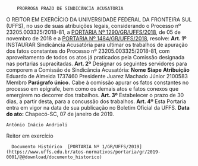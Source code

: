         PRORROGA PRAZO DE SINDICÂNCIA ACUSATÓRIA  

 O REITOR EM EXERCÍCIO DA UNIVERSIDADE FEDERAL DA FRONTEIRA SUL (UFFS), no uso de suas atribuições legais, considerando o Processo nº 23205.003325/2018-81, a [PORTARIA Nº 1290/GR/UFFS/2018](https://www.uffs.edu.br/atos-normativos/portaria/gr/2018-1290), de 05 de novembro de 2018 e a [PORTARIA Nº 1484/GR/UFFS/2018](https://www.uffs.edu.br/atos-normativos/portaria/gr/2018-1484), resolve:   **Art. 1º**  INSTAURAR Sindicância Acusatória para ultimar os trabalhos de apuração dos fatos constantes do Processo nº 23205.003325/2018-81, com aproveitamento de todos os atos já praticados pela Comissão designada nas portarias supracitadas.   **Art. 2º**  Designar os seguintes servidores para comporem a Comissão de Sindicância Acusatória:     **Nome**   **Siape**   **Atribuição**     Eduardo de Almeida   1737460   Presidente     Juarez Machado Júnior   2100583   Membro     **Parágrafo único.**  Cabe à comissão apurar os fatos constantes no processo em epígrafe, bem como os demais atos e fatos conexos que emergirem no decorrer dos trabalhos.   **Art. 3º**  Estabelecer o prazo de 30 dias, a partir desta, para a concussão dos trabalhos.   **Art. 4º**  Esta Portaria entra em vigor na data de sua publicação no Boletim Oficial da UFFS.      **Data do ato:** Chapecó-SC, 07 de janeiro de 2019.   
 

    Antônio Inácio Andrioli   
 Reitor em exercício 

      Documento Histórico  [PORTARIA Nº 1/GR/UFFS/2019](https://www.uffs.edu.br/atos-normativos/portaria/gr/2019-0001/@@download/documento_historico)     
      